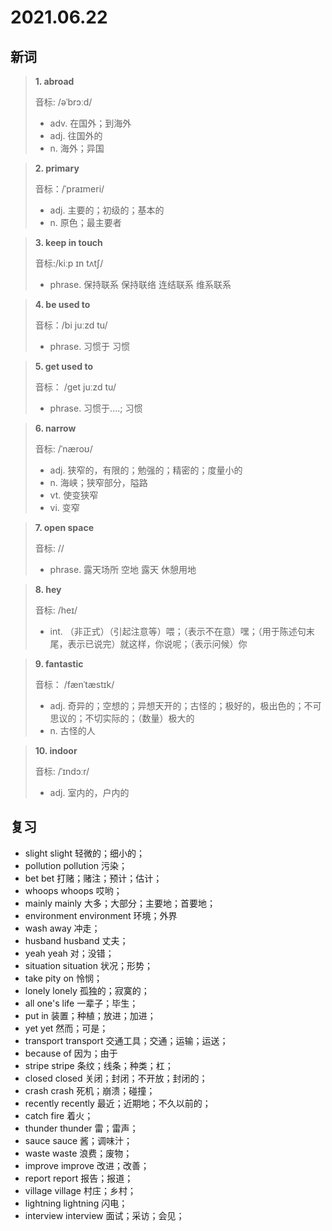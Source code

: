 # 2021.06.22

## 新词

> **1. abroad**
>
> 音标:  /əˈbrɔːd/
>
> - adv. 在国外；到海外
> - adj. 往国外的
> - n. 海外；异国



> **2. primary** 
> 
> 音标：/ˈpraɪmeri/
>
> - adj. 主要的；初级的；基本的
> - n. 原色；最主要者


> **3. keep in touch**
>
> 音标:/kiːp ɪn tʌtʃ/
>
> - phrase. 保持联系 保持联络 连结联系 维系联系




> **4. be used to**
>
> 音标：/bi juːzd tu/
>
> - phrase. 习惯于 习惯




> **5. get used to**
>
> 音标：  /ɡet juːzd tu/
>
> - phrase. 习惯于....; 习惯





> **6. narrow**
>
> 音标:  /ˈnæroʊ/
>
> - adj. 狭窄的，有限的；勉强的；精密的；度量小的
> - n. 海峡；狭窄部分，隘路
> - vt. 使变狭窄
> - vi. 变窄



> **7. open space** 
>
> 音标:  //
>
> - phrase. 露天场所 空地 露天 休憩用地




> **8. hey**
>
> 音标:  /heɪ/
>
> - int. （非正式）（引起注意等）喂；（表示不在意）嘿；（用于陈述句末尾，表示已说完）就这样，你说呢；（表示问候）你



> **9. fantastic**
>
> 音标： /fænˈtæstɪk/
>
> - adj. 奇异的；空想的；异想天开的；古怪的；极好的，极出色的；不可思议的；不切实际的；（数量）极大的
> - n. 古怪的人


> **10. indoor**
>
> 音标:  /ˈɪndɔːr/
>
> - adj. 室内的，户内的




## 复习

- slight slight 轻微的；细小的；
- pollution pollution 污染；
- bet bet 打赌；赌注；预计；估计；
- whoops whoops 哎哟；
- mainly mainly 大多；大部分；主要地；首要地；
- environment environment 环境；外界
- wash away 冲走；
- husband husband 丈夫；
- yeah yeah 对；没错；
- situation situation 状况；形势；
- take pity on 怜悯； 
- lonely lonely 孤独的；寂寞的；
- all one's life 一辈子；毕生；
- put in 装置；种植；放进；加进；
- yet yet 然而；可是；
- transport transport 交通工具；交通；运输；运送；
- because of 因为；由于
- stripe stripe 条纹；线条；种类；杠；
- closed closed 关闭；封闭；不开放；封闭的；
- crash crash 死机；崩溃；碰撞；
- recently recently 最近；近期地；不久以前的；
- catch fire 着火；
- thunder thunder 雷；雷声；
- sauce sauce 酱；调味汁；
- waste waste 浪费；废物；
- improve improve 改进；改善；
- report report 报告；报道；
- village village 村庄；乡村；
- lightning lightning 闪电；
- interview interview 面试；采访；会见；


